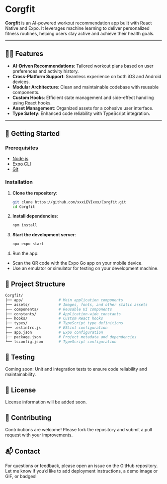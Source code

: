 # Corgfit

**Corgfit** is an AI-powered workout recommendation app built with React Native and Expo. It leverages machine learning to deliver personalized fitness routines, helping users stay active and achieve their health goals.

---

## 🏋️‍♀️ Features

- **AI-Driven Recommendations**: Tailored workout plans based on user preferences and activity history.
- **Cross-Platform Support**: Seamless experience on both iOS and Android devices.
- **Modular Architecture**: Clean and maintainable codebase with reusable components.
- **Custom Hooks**: Efficient state management and side-effect handling using React hooks.
- **Asset Management**: Organized assets for a cohesive user interface.
- **Type Safety**: Enhanced code reliability with TypeScript integration.

---

## 🚀 Getting Started

### Prerequisites

- [Node.js](https://nodejs.org/)
- [Expo CLI](https://docs.expo.dev/get-started/installation/)
- [Git](https://git-scm.com/)

### Installation

1. **Clone the repository**:

   ```bash
   git clone https://github.com/xxxLEVIxxx/Corgfit.git
   cd Corgfit
   ```

2. **Install dependencies**:

   ```bash
   npm install
   ```

3. **Start the development server**:

   ```bash
   npx expo start
   ```

4. Run the app:

- Scan the QR code with the Expo Go app on your mobile device.
- Use an emulator or simulator for testing on your development machine.

## 📁 Project Structure

```bash
Corgfit/
├── app/                # Main application components
├── assets/             # Images, fonts, and other static assets
├── components/         # Reusable UI components
├── constants/          # Application-wide constants
├── hooks/              # Custom React hooks
├── types/              # TypeScript type definitions
├── .eslintrc.js        # ESLint configuration
├── app.json            # Expo configuration
├── package.json        # Project metadata and dependencies
└── tsconfig.json       # TypeScript configuration

```

## 🧪 Testing

Coming soon: Unit and integration tests to ensure code reliability and maintainability.

## 📄 License

License information will be added soon.

## 🙌 Contributing

Contributions are welcome! Please fork the repository and submit a pull request with your improvements.

## 📬 Contact

For questions or feedback, please open an issue on the GitHub repository. Let me know if you’d like to add deployment instructions, a demo image or GIF, or badges!
